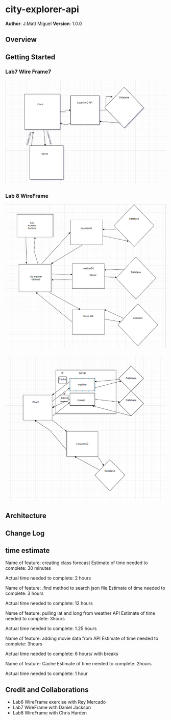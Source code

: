 # city-explorer-api


**Author**: J.Matt Miguel
**Version**: 1.0.0 

## Overview



## Getting Started


### Lab7 Wire Frame7
![Lab 7 Wireframe](lab7-wireframe.PNG)

### Lab 8 WireFrame
![Lab 8  Wireframe](Lab8-wireframe.PNG)

### ![Lab 10 WireFrame](lab10-wireframe.PNG)

## Architecture
<!-- Provide a detailed description of the application design. What technologies (languages, libraries, etc) you're using, and any other relevant design information. -->

## Change Log
<!-- Use this area to document the iterative changes made to your application as each feature is successfully implemented. Use time stamps. Here's an example:

01-01-2001 4:59pm - Application now has a fully-functional express server, with a GET route for the location resource. -->

## time estimate
Name of feature: creating class forecast
Estimate of time needed to complete: 30 minutes


Actual time needed to complete: 2 hours

Name of feature: .find method to search json file
Estimate of time needed to complete: 3 hours


Actual time needed to complete: 12 hours

Name of feature: pulling lat and long from weather API
Estimate of time needed to complete: 3hours


Actual time needed to complete: 1.25 hours

Name of feature: adding movie data from API
Estimate of time needed to complete: 3hours


Actual time needed to complete: 6 hours/ with breaks

Name of feature: Cache
Estimate of time needed to complete: 2hours


Actual time needed to complete: 1 hour

## Credit and Collaborations

- Lab6 WireFrame exercise with Rey Mercado
- Lab7 WireFrame with Daniel Jackson
- Lab8 WireFrame with Chris Harden
